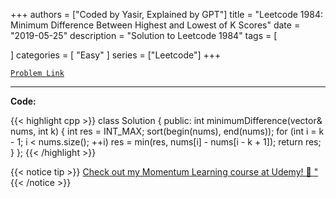
+++
authors = ["Coded by Yasir, Explained by GPT"]
title = "Leetcode 1984: Minimum Difference Between Highest and Lowest of K Scores"
date = "2019-05-25"
description = "Solution to Leetcode 1984"
tags = [
    
]
categories = [
    "Easy"
]
series = ["Leetcode"]
+++



[`Problem Link`](https://leetcode.com/problems/minimum-difference-between-highest-and-lowest-of-k-scores/description/)

---

**Code:**

{{< highlight cpp >}}
class Solution {
public:
int minimumDifference(vector<int>& nums, int k) {
    int res = INT_MAX;
    sort(begin(nums), end(nums));
    for (int i = k - 1; i < nums.size(); ++i)
        res = min(res, nums[i] - nums[i - k + 1]);
    return res;
}
};
{{< /highlight >}}



{{< notice tip >}}
[Check out my Momentum Learning course at Udemy! 🚀 "](https://www.udemy.com/course/blind-75-the-data-structures-and-algorithms-essentials/)
{{< /notice >}}

